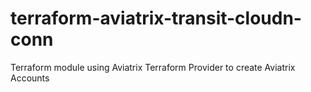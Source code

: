 # terraform-aviatrix-transit-cloudn-conn
Terraform module using Aviatrix Terraform Provider to create Aviatrix Accounts
